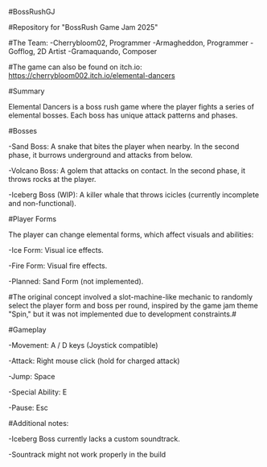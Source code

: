 #BossRushGJ

#Repository for "BossRush Game Jam 2025"

#The Team:
-Cherrybloom02, Programmer
-Armagheddon, Programmer
-Gofflog, 2D Artist
-Gramaquando, Composer

#The game can also be found on itch.io: https://cherrybloom002.itch.io/elemental-dancers

#Summary

Elemental Dancers is a boss rush game where the player fights a series of elemental bosses. Each boss has unique attack patterns and phases.

#Bosses

-Sand Boss: A snake that bites the player when nearby. In the second phase, it burrows underground and attacks from below.

-Volcano Boss: A golem that attacks on contact. In the second phase, it throws rocks at the player.

-Iceberg Boss (WIP): A killer whale that throws icicles (currently incomplete and non-functional).

#Player Forms

The player can change elemental forms, which affect visuals and abilities:

-Ice Form: Visual ice effects.

-Fire Form: Visual fire effects.

-Planned: Sand Form (not implemented).

#The original concept involved a slot-machine-like mechanic to randomly select the player form and boss per round, inspired by the game jam theme "Spin," but it was not implemented due to development constraints.#

#Gameplay

-Movement: A / D keys (Joystick compatible)

-Attack: Right mouse click (hold for charged attack)

-Jump: Space

-Special Ability: E

-Pause: Esc

#Additional notes:

-Iceberg Boss currently lacks a custom soundtrack.

-Sountrack might not work properly in the build
